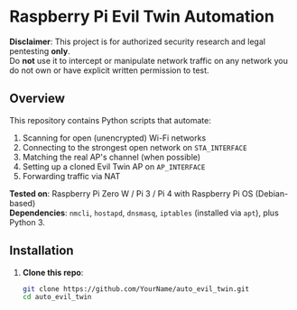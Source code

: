 # Raspberry Pi Evil Twin Automation

**Disclaimer**: This project is for authorized security research and legal pentesting **only**.  
Do **not** use it to intercept or manipulate network traffic on any network you do not own or have explicit written permission to test.

## Overview

This repository contains Python scripts that automate:

1. Scanning for open (unencrypted) Wi-Fi networks
2. Connecting to the strongest open network on `STA_INTERFACE`
3. Matching the real AP's channel (when possible)
4. Setting up a cloned Evil Twin AP on `AP_INTERFACE`
5. Forwarding traffic via NAT

**Tested on**: Raspberry Pi Zero W / Pi 3 / Pi 4 with Raspberry Pi OS (Debian-based)  
**Dependencies**: `nmcli`, `hostapd`, `dnsmasq`, `iptables` (installed via `apt`), plus Python 3.

## Installation

1. **Clone this repo**:
   ```bash
   git clone https://github.com/YourName/auto_evil_twin.git
   cd auto_evil_twin
   ```
